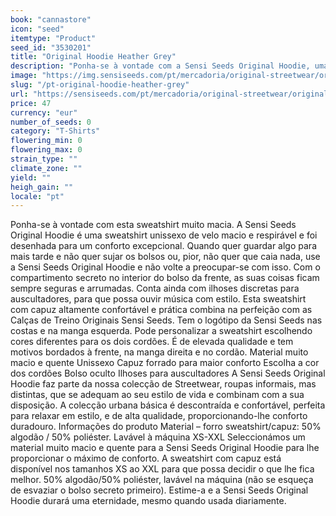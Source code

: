 ```yaml
---
book: "cannastore"
icon: "seed"
itemtype: "Product"
seed_id: "3530201"
title: "Original Hoodie Heather Grey"
description: "Ponha-se à vontade com a Sensi Seeds Original Hoodie, uma sweatshirt unissexo de alta qualidade concebida para se moldar a si. Compre já!"
image: "https://img.sensiseeds.com/pt/mercadoria/original-streetwear/original-hoodie-heather-grey-image.png"
slug: "/pt-original-hoodie-heather-grey"
url: "https://sensiseeds.com/pt/mercadoria/original-streetwear/original-hoodie-heather-grey?a_aid=cannastore"
price: 47
currency: "eur"
number_of_seeds: 0
category: "T-Shirts"
flowering_min: 0
flowering_max: 0
strain_type: ""
climate_zone: ""
yield: ""
heigh_gain: ""
locale: "pt"
---
```

Ponha-se à vontade com esta sweatshirt muito macia. A Sensi Seeds Original Hoodie é uma sweatshirt unissexo de velo macio e respirável e foi desenhada para um conforto excepcional. Quando quer guardar algo para mais tarde e não quer sujar os bolsos ou, pior, não quer que caia nada, use a Sensi Seeds Original Hoodie e não volte a preocupar-se com isso. Com o compartimento secreto no interior do bolso da frente, as suas coisas ficam sempre seguras e arrumadas. Conta ainda com ilhoses discretas para auscultadores, para que possa ouvir música com estilo. Esta sweatshirt com capuz altamente confortável e prática combina na perfeição com as Calças de Treino Originais Sensi Seeds. Tem o logótipo da Sensi Seeds nas costas e na manga esquerda. Pode personalizar a sweatshirt escolhendo cores diferentes para os dois cordões. É de elevada qualidade e tem motivos bordados à frente, na manga direita e no cordão. Material muito macio e quente Unissexo Capuz forrado para maior conforto Escolha a cor dos cordões Bolso oculto Ilhoses para auscultadores A Sensi Seeds Original Hoodie faz parte da nossa colecção de Streetwear, roupas informais, mas distintas, que se adequam ao seu estilo de vida e combinam com a sua disposição. A colecção urbana básica é descontraída e confortável, perfeita para relaxar em estilo, e de alta qualidade, proporcionando-lhe conforto duradouro. Informações do produto Material – forro sweatshirt/capuz: 50% algodão / 50% poliéster. Lavável à máquina XS-XXL Seleccionámos um material muito macio e quente para a Sensi Seeds Original Hoodie para lhe proporcionar o máximo de conforto. A sweatshirt com capuz está disponível nos tamanhos XS ao XXL para que possa decidir o que lhe fica melhor. 50% algodão/50% poliéster, lavável na máquina (não se esqueça de esvaziar o bolso secreto primeiro). Estime-a e a Sensi Seeds Original Hoodie durará uma eternidade, mesmo quando usada diariamente.
